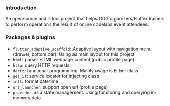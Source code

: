 ### Introduction
An opensource and a tool project that helps GDG organizers/Flutter trainers to perform operations the result of online codelabs event attendees.

### Packages & plugins
- `flutter_adaptive_scaffold`: Adaptive layout with navigation menu (drawer, bottom bar). Using as main layout for this project
- `html`: parser HTML webpage content (public profile page)
- `http`: query HTTP requests
- `dartz`: functional programming. Mainly usage is Either class
- `get_it`: service locator for injecting class
- `intl`: format datetime
- `url_launcher`: support open url (profile page)
- `provider`: as a state management. Using for storing and querying in-memory data